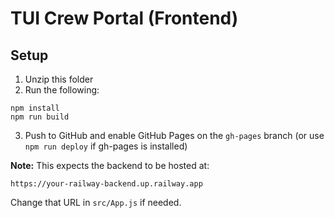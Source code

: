 # TUI Crew Portal (Frontend)

## Setup

1. Unzip this folder
2. Run the following:

```
npm install
npm run build
```

3. Push to GitHub and enable GitHub Pages on the `gh-pages` branch (or use `npm run deploy` if gh-pages is installed)

**Note:** This expects the backend to be hosted at:
```
https://your-railway-backend.up.railway.app
```

Change that URL in `src/App.js` if needed.
